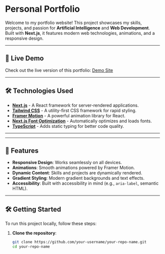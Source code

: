 # Personal Portfolio

Welcome to my portfolio website! This project showcases my skills, projects, and passion for **Artificial Intelligence** and **Web Development**. Built with **Next.js**, it features modern web technologies, animations, and a responsive design.

---

## 🚀 Live Demo

Check out the live version of this portfolio: [Demo Site](personal-portfolio-ax58.vercel.app) 

---

## 🛠️ Technologies Used

- **[Next.js](https://nextjs.org/)** - A React framework for server-rendered applications.
- **[Tailwind CSS](https://tailwindcss.com/)** - A utility-first CSS framework for rapid styling.
- **[Framer Motion](https://www.framer.com/motion/)** - A powerful animation library for React.
- **[Next.js Font Optimization](https://nextjs.org/docs/app/building-your-application/optimizing/fonts)** - Automatically optimizes and loads fonts.
- **[TypeScript](https://www.typescriptlang.org/)** - Adds static typing for better code quality.

---


---

## 🎨 Features

- **Responsive Design**: Works seamlessly on all devices.
- **Animations**: Smooth animations powered by Framer Motion.
- **Dynamic Content**: Skills and projects are dynamically rendered.
- **Gradient Styling**: Modern gradient backgrounds and text effects.
- **Accessibility**: Built with accessibility in mind (e.g., `aria-label`, semantic HTML).

---

## 🛠️ Getting Started

To run this project locally, follow these steps:

1. **Clone the repository**:
   ```bash
   git clone https://github.com/your-username/your-repo-name.git
   cd your-repo-name
